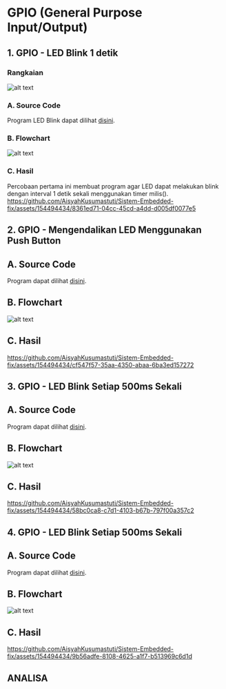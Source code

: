 # GPIO (General Purpose Input/Output)
## 1. GPIO - LED Blink 1 detik
### Rangkaian
![alt text](https://github.com/AisyahKusumastuti/Sistem-Embedded-fix/blob/main/job1/A.%20GPIO/Rangkaian%20GPIO.png?raw=true)
### A. Source Code
Program LED Blink dapat dilihat [disini](https://github.com/AisyahKusumastuti/Sistem-Embedded-fix/blob/main/job1/A.%20GPIO/GPIO_program_Example_Blink/GPIO_program_Example_Blink.ino).
### B. Flowchart
![alt text](https://github.com/AisyahKusumastuti/Sistem-Embedded-fix/blob/main/job1/A.%20GPIO/GPIO_program_Example_Blink/fc%20gpio%201.drawio.png?raw=true)
### C. Hasil
Percobaan pertama ini membuat program agar LED dapat melakukan blink dengan interval 1 detik sekali menggunakan timer milis().
https://github.com/AisyahKusumastuti/Sistem-Embedded-fix/assets/154494434/8361ed71-04cc-45cd-a4dd-d005df0077e5 

## 2. GPIO - Mengendalikan LED Menggunakan Push Button
## A. Source Code
Program dapat dilihat [disini](https://github.com/AisyahKusumastuti/Sistem-Embedded-fix/blob/main/job1/A.%20GPIO/GPIO_Program_langkah_3/GPIO_Program_langkah_3.ino).
## B. Flowchart
![alt text](https://github.com/AisyahKusumastuti/Sistem-Embedded-fix/blob/main/job1/A.%20GPIO/GPIO_Program_langkah_3/flowchart%20GPIO%202.drawio.png?raw=true)
## C. Hasil
https://github.com/AisyahKusumastuti/Sistem-Embedded-fix/assets/154494434/cf547f57-35aa-4350-abaa-6ba3ed157272

## 3. GPIO - LED Blink Setiap 500ms Sekali
## A. Source Code
Program dapat dilihat [disini](https://github.com/AisyahKusumastuti/Sistem-Embedded-fix/blob/main/job1/A.%20GPIO/GPIO_Program_langkah_4/GPIO_Program_langkah_4.ino).
## B. Flowchart
![alt text](https://github.com/AisyahKusumastuti/Sistem-Embedded-fix/blob/main/job1/A.%20GPIO/GPIO_Program_langkah_4/flowchart%20gpio%203.drawio.png?raw=true)
## C. Hasil
https://github.com/AisyahKusumastuti/Sistem-Embedded-fix/assets/154494434/58bc0ca8-c7d1-4103-b67b-797f00a357c2

## 4. GPIO - LED Blink Setiap 500ms Sekali
## A. Source Code
Program dapat dilihat [disini](https://github.com/AisyahKusumastuti/Sistem-Embedded-fix/blob/main/job1/A.%20GPIO/GPIO_program_langkah_5_Rled/GPIO_program_langkah_5_Rled.ino).
## B. Flowchart
![alt text](https://github.com/AisyahKusumastuti/Sistem-Embedded-fix/blob/main/job1/A.%20GPIO/GPIO_program_langkah_5_Rled/flowchart%20gpio%204.drawio.png?raw=true)
## C. Hasil
https://github.com/AisyahKusumastuti/Sistem-Embedded-fix/assets/154494434/9b56adfe-8108-4625-a1f7-b513969c6d1d

## ANALISA
